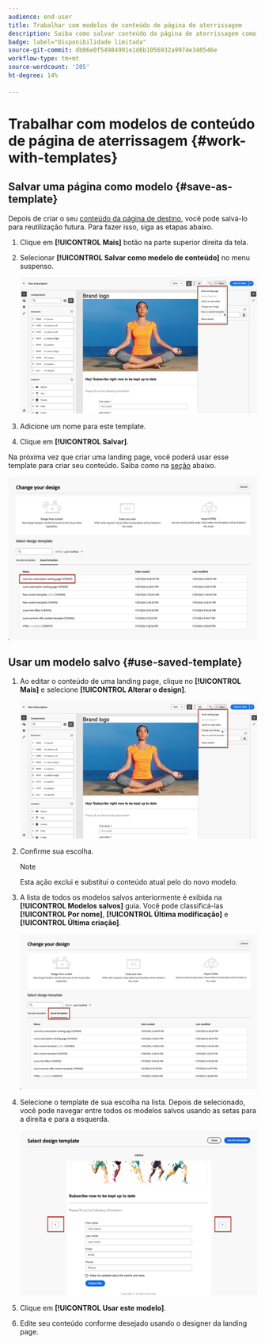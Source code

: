 ```yaml
---
audience: end-user
title: Trabalhar com modelos de conteúdo de página de aterrissagem
description: Saiba como salvar conteúdo da página de aterrissagem como um modelo de design e reutilizá-lo no Campaign Web
badge: label="Disponibilidade limitada"
source-git-commit: db06e0f54984991e1d6b1056932a9974e340546e
workflow-type: tm+mt
source-wordcount: '205'
ht-degree: 14%

---
```


# Trabalhar com modelos de conteúdo de página de aterrissagem {#work-with-templates}

## Salvar uma página como modelo {#save-as-template}

Depois de criar o seu [conteúdo da página de destino](lp-content.md), você pode salvá-lo para reutilização futura. Para fazer isso, siga as etapas abaixo.

1. Clique em **[!UICONTROL Mais]** botão na parte superior direita da tela.

1. Selecionar **[!UICONTROL Salvar como modelo de conteúdo]** no menu suspenso.

   ![](assets/lp-save-as-template.png)

1. Adicione um nome para este template.

1. Clique em **[!UICONTROL Salvar]**.

Na próxima vez que criar uma landing page, você poderá usar esse template para criar seu conteúdo. Saiba como na [seção](#use-saved-template) abaixo.

![](assets/lp-saved-template.png)

## Usar um modelo salvo {#use-saved-template}

<!--Not for GA?-->

1. Ao editar o conteúdo de uma landing page, clique no **[!UICONTROL Mais]** e selecione **[!UICONTROL Alterar o design]**.

   ![](assets/lp-change-your-design.png)

1. Confirme sua escolha.

   >[!NOTE]
   >
   >Esta ação exclui e substitui o conteúdo atual pelo do novo modelo.

1. A lista de todos os modelos salvos anteriormente é exibida na **[!UICONTROL Modelos salvos]** guia. Você pode classificá-las **[!UICONTROL Por nome]**, **[!UICONTROL Última modificação]** e **[!UICONTROL Última criação]**.

   ![](assets/lp-saved-templates.png)

1. Selecione o template de sua escolha na lista. Depois de selecionado, você pode navegar entre todos os modelos salvos usando as setas para a direita e para a esquerda.

   ![](assets/lp-select-saved-template.png)

1. Clique em **[!UICONTROL Usar este modelo]**.

1. Edite seu conteúdo conforme desejado usando o designer da landing page.

<!--Primary page templates and subpage templates are managed separately, meaning that you cannot use a primary page template to create a subpage, and vice versa. TBC in Web user interface-->
